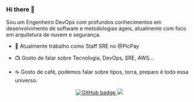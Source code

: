 ### Hi there 👋

Sou um Engenheiro DevOps com profundos conhecimentos em desenvolvimento de software e metodologias ágeis, atualmente com foco em arquitetura de nuvem e segurança.

- :rocket: Atualmente trabalho como Staff SRE no @PicPay

- :tv: Gosto de falar sobre Tecnologia, DevOps, SRE, AWS...

- :coffee: Gosto de café, podemos falar sobre tipos, torra, preparo é todo essa universo.

<p align="center">
  <a href="https://github.com/ademspr?tab=followers">
    <img src="https://img.shields.io/github/followers/ademspr?label=Followers&logo=GitHub&style=for-the-badge" alt="GitHub badge" />
  </a>
  <a href="http://twitter.com/cat_grep">
    <img src="https://img.shields.io/twitter/follow/cat_grep?label=Twitter&logo=twitter&style=for-the-badge" />
  </a>
</p>


<!--
**ademspr/ademspr** is a ✨ _special_ ✨ repository because its `README.md` (this file) appears on your GitHub profile.

Here are some ideas to get you started:

- 🔭 I’m currently working on ...
- 🌱 I’m currently learning ...
- 👯 I’m looking to collaborate on ...
- 🤔 I’m looking for help with ...
- 💬 Ask me about ...
- 📫 How to reach me: ...
- 😄 Pronouns: ...
- ⚡ Fun fact: ...
-->

